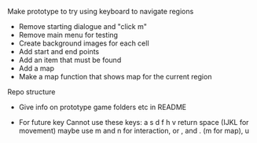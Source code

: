 Make prototype to try using keyboard to navigate regions
- Remove starting dialogue and "click m"
- Remove main menu for testing
- Create background images for each cell
- Add start and end points
- Add an item that must be found
- Add a map
- Make a map function that shows map for the current region

Repo structure
- Give info on prototype game folders etc in README

- For future key
    Cannot use these keys:
    a
    s
    d
    f
    h
    v
    return
    space
    (IJKL for movement)
    maybe use m and n for interaction, or , and . (m for map), u

